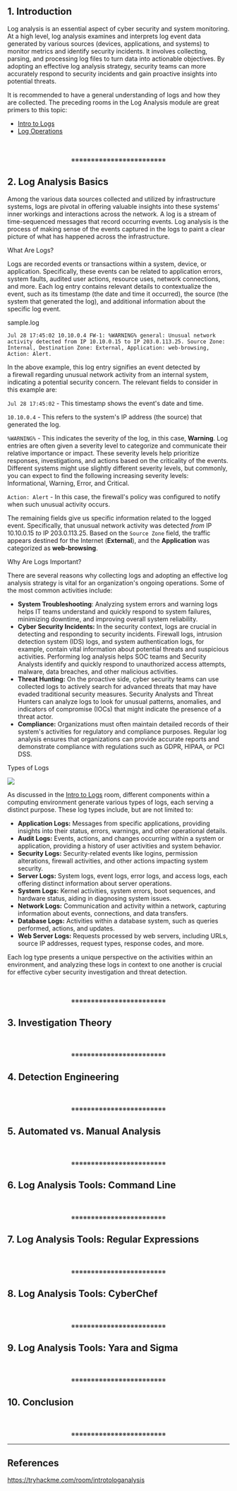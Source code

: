 ## 1. Introduction

Log analysis is an essential aspect of cyber security and system monitoring. At a high level, log analysis examines and interprets log event data generated by various sources (devices, applications, and systems) to monitor metrics and identify security incidents. It involves collecting, parsing, and processing log files to turn data into actionable objectives. By adopting an effective log analysis strategy, security teams can more accurately respond to security incidents and gain proactive insights into potential threats.

It is recommended to have a general understanding of logs and how they are collected. The preceding rooms in the Log Analysis module are great primers to this topic:

- [Intro to Logs](https://tryhackme.com/jr/introtologs)  
- [Log Operations](https://tryhackme.com/jr/logoperations)
<div align="center">
<br>
<br>
※※※※※※※※※※※※※※※※※※※※※※※※
<br>
</div>
<!-- PAGE BREAK -->
<div style="page-break-after: always;"></div>


## 2. Log Analysis Basics

Among the various data sources collected and utilized by infrastructure systems, logs are pivotal in offering valuable insights into these systems' inner workings and interactions across the network. A log is a stream of time-sequenced messages that record occurring events. Log analysis is the process of making sense of the events captured in the logs to paint a clear picture of what has happened across the infrastructure.

What Are Logs?

Logs are recorded events or transactions within a system, device, or application. Specifically, these events can be related to application errors, system faults, audited user actions, resource uses, network connections, and more. Each log entry contains relevant details to contextualize the event, such as its timestamp (the date and time it occurred), the source (the system that generated the log), and additional information about the specific log event.

sample.log

```plaintext
Jul 28 17:45:02 10.10.0.4 FW-1: %WARNING% general: Unusual network activity detected from IP 10.10.0.15 to IP 203.0.113.25. Source Zone: Internal, Destination Zone: External, Application: web-browsing, Action: Alert.
```

In the above example, this log entry signifies an event detected by a firewall regarding unusual network activity from an internal system, indicating a potential security concern. The relevant fields to consider in this example are:

`Jul 28 17:45:02` - This timestamp shows the event's date and time.

`10.10.0.4` - This refers to the system's IP address (the source) that generated the log.

`%WARNING%` - This indicates the severity of the log, in this case, **Warning**. Log entries are often given a severity level to categorize and communicate their relative importance or impact. These severity levels help prioritize responses, investigations, and actions based on the criticality of the events. Different systems might use slightly different severity levels, but commonly, you can expect to find the following increasing severity levels: Informational, Warning, Error, and Critical.

`Action: Alert` - In this case, the firewall's policy was configured to notify when such unusual activity occurs.

The remaining fields give us specific information related to the logged event. Specifically, that unusual network activity was detected _from_ IP 10.10.0.15 _to_ IP 203.0.113.25. Based on the `Source Zone` field, the traffic appears destined for the Internet (**External**), and the **Application** was categorized as **web-browsing**.

Why Are Logs Important?

There are several reasons why collecting logs and adopting an effective log analysis strategy is vital for an organization's ongoing operations. Some of the most common activities include:

- **System Troubleshooting**: Analyzing system errors and warning logs helps IT teams understand and quickly respond to system failures, minimizing downtime, and improving overall system reliability.
- **Cyber Security Incidents:** In the security context, logs are crucial in detecting and responding to security incidents. Firewall logs, intrusion detection system (IDS) logs, and system authentication logs, for example, contain vital information about potential threats and suspicious activities. Performing log analysis helps SOC teams and Security Analysts identify and quickly respond to unauthorized access attempts, malware, data breaches, and other malicious activities.
- **Threat Hunting:** On the proactive side, cyber security teams can use collected logs to actively search for advanced threats that may have evaded traditional security measures. Security Analysts and Threat Hunters can analyze logs to look for unusual patterns, anomalies, and indicators of compromise (IOCs) that might indicate the presence of a threat actor.
- **Compliance:** Organizations must often maintain detailed records of their system's activities for regulatory and compliance purposes. Regular log analysis ensures that organizations can provide accurate reports and demonstrate compliance with regulations such as GDPR, HIPAA, or PCI DSS.

Types of Logs

![](https://tryhackme-images.s3.amazonaws.com/user-uploads/6490641ea027b100564fe00a/room-content/8fcc12257924c815f446db76bb38bf10.svg)  

As discussed in the [Intro to Logs](https://tryhackme.com/room/introtologs) room, different components within a computing environment generate various types of logs, each serving a distinct purpose. These log types include, but are not limited to:

- **Application Logs:** Messages from specific applications, providing insights into their status, errors, warnings, and other operational details.
- **Audit Logs:** Events, actions, and changes occurring within a system or application, providing a history of user activities and system behavior.
- **Security Logs:** Security-related events like logins, permission alterations, firewall activities, and other actions impacting system security.
- **Server Logs:** System logs, event logs, error logs, and access logs, each offering distinct information about server operations.
- **System Logs:** Kernel activities, system errors, boot sequences, and hardware status, aiding in diagnosing system issues.
- **Network Logs:** Communication and activity within a network, capturing information about events, connections, and data transfers.
- **Database Logs:** Activities within a database system, such as queries performed, actions, and updates.
- **Web Server Logs:** Requests processed by web servers, including URLs, source IP addresses, request types, response codes, and more.

Each log type presents a unique perspective on the activities within an environment, and analyzing these logs in context to one another is crucial for effective cyber security investigation and threat detection.
<div align="center">
<br>
<br>
※※※※※※※※※※※※※※※※※※※※※※※※
<br>
</div>
<!-- PAGE BREAK -->
<div style="page-break-after: always;"></div>


## 3. Investigation Theory
<div align="center">
<br>
<br>
※※※※※※※※※※※※※※※※※※※※※※※※
<br>
</div>
<!-- PAGE BREAK -->
<div style="page-break-after: always;"></div>


## 4. Detection Engineering
<div align="center">
<br>
<br>
※※※※※※※※※※※※※※※※※※※※※※※※
<br>
</div>
<!-- PAGE BREAK -->
<div style="page-break-after: always;"></div>


## 5. Automated vs. Manual Analysis
<div align="center">
<br>
<br>
※※※※※※※※※※※※※※※※※※※※※※※※
<br>
</div>
<!-- PAGE BREAK -->
<div style="page-break-after: always;"></div>


## 6. Log Analysis Tools: Command Line
<div align="center">
<br>
<br>
※※※※※※※※※※※※※※※※※※※※※※※※
<br>
</div>
<!-- PAGE BREAK -->
<div style="page-break-after: always;"></div>


## 7. Log Analysis Tools: Regular Expressions
<div align="center">
<br>
<br>
※※※※※※※※※※※※※※※※※※※※※※※※
<br>
</div>
<!-- PAGE BREAK -->
<div style="page-break-after: always;"></div>


## 8. Log Analysis Tools: CyberChef
<div align="center">
<br>
<br>
※※※※※※※※※※※※※※※※※※※※※※※※
<br>
</div>
<!-- PAGE BREAK -->
<div style="page-break-after: always;"></div>


## 9. Log Analysis Tools: Yara and Sigma
<div align="center">
<br>
<br>
※※※※※※※※※※※※※※※※※※※※※※※※
<br>
</div>
<!-- PAGE BREAK -->
<div style="page-break-after: always;"></div>


## 10. Conclusion
<div align="center">
<br>
<br>
※※※※※※※※※※※※※※※※※※※※※※※※
<br>
</div>
<!-- PAGE BREAK -->
<div style="page-break-after: always;"></div>


---

## References

https://tryhackme.com/room/introtologanalysis